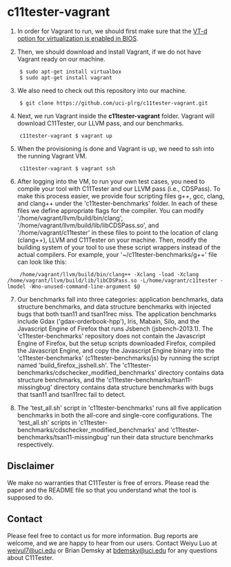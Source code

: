 # c11tester-vagrant


1. In order for Vagrant to run, we should first make sure that the [VT-d option for virtualization is enabled in BIOS](https://docs.fedoraproject.org/en-US/Fedora/13/html/Virtualization_Guide/sect-Virtualization-Troubleshooting-Enabling_Intel_VT_and_AMD_V_virtualization_hardware_extensions_in_BIOS.html).

2. Then, we should download and install Vagrant, if we do not have Vagrant ready on our machine.

```
    $ sudo apt-get install virtualbox
    $ sudo apt-get install vagrant
```

3. We also need to check out this repository into our machine.

```
    $ git clone https://github.com/uci-plrg/c11tester-vagrant.git
```

4. Next, we run Vagrant inside the **c11tester-vagrant** folder.  Vagrant will download C11Tester, our LLVM pass, and our benchmarks.

```
    c11tester-vagrant $ vagrant up
```

5. When the provisioning is done and Vagrant is up, we need to ssh into the running Vagrant VM.

```
    c11tester-vagrant $ vagrant ssh
```

6. After logging into the VM, to run your own test cases, you need to compile your tool with C11Tester and our LLVM pass (i.e., CDSPass). To make this process easier, we provide four scripting files g++, gcc, clang, and clang++ under the 'c11tester-benchmarks' folder.  In each of these files we define appropriate flags for the compiler.  You can modify '/home/vagrant/llvm/build/bin/clang', '/home/vagrant/llvm/build/lib/libCDSPass.so', and '/home/vagrant/c11tester' in these files to point to the location of clang (clang++), LLVM and C11Tester on your machine.  Then, modify the building system of your tool to use these script wrappers instead of the actual compilers. For example, your '~/c11tester-benchmarks/g++' file can look like this:

```
	/home/vagrant/llvm/build/bin/clang++ -Xclang -load -Xclang /home/vagrant/llvm/build/lib/libCDSPass.so -L/home/vagrant/c11tester -lmodel -Wno-unused-command-line-argument $@
```

7. Our benchmarks fall into three categories: application benchmarks, data structure benchmarks, and data structure benchmarks with injected bugs that both tsan11 and tsan11rec miss. The application benchmarks include Gdax ('gdax-orderbook-hpp'), Iris, Mabain, Silo, and the Javascript Engine of Firefox that runs Jsbench (jsbench-2013.1).  The 'c11tester-benchmarks' repository does not contain the Javascript Engine of Firefox, but the setup scripts downloaded Firefox, compiled the Javascript Engine, and copy the Javascript Engine binary into the 'c11tester-benchmarks' (c11tester-benchmarks/js) by running the script named 'build\_firefox\_jsshell.sh'.  The 'c11tester-benchmarks/cdschecker\_modified\_benchmarks' directory contains data structure benchmarks, and the 'c11tester-benchmarks/tsan11-missingbug' directory contains data structure benchmarks with bugs that tsan11 and tsan11rec fail to detect. 

8. The 'test\_all.sh' script in 'c11tester-benchmarks' runs all five application benchmarks in both the all-core and single-core configurations.  The 'test\_all.sh' scripts in 'c11tester-benchmarks/cdschecker\_modified\_benchmarks' and 'c11tester-benchmarks/tsan11-missingbug' run their data structure benchmarks respectively. 

## Disclaimer

We make no warranties that C11Tester is free of errors. Please read the paper and the README file so that you understand what the tool is supposed to do.

## Contact

Please feel free to contact us for more information. Bug reports are welcome, and we are happy to hear from our users. Contact Weiyu Luo at [weiyul7@uci.edu](mailto:weiyul7@uci.edu) or Brian Demsky at [bdemsky@uci.edu](mailto:bdemsky@uci.edu) for any questions about C11Tester. 
